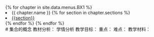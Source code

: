 <div id="sec_nav">
{% for chapter in site.data.menus.BX1 %}
    <li>
        {{ chapter.name }}
        {% for section in chapter.sections %}
        <li>
        <a href="{{section}}.md">{{section}}</a>
        </li>
        {% endfor %}
    </li>
{% endfor %}
</div>

<div id="sec">
# 集合的概念
教材分析：
学情分析
教学目标：
重点：
难点：
教学材料：
</div>